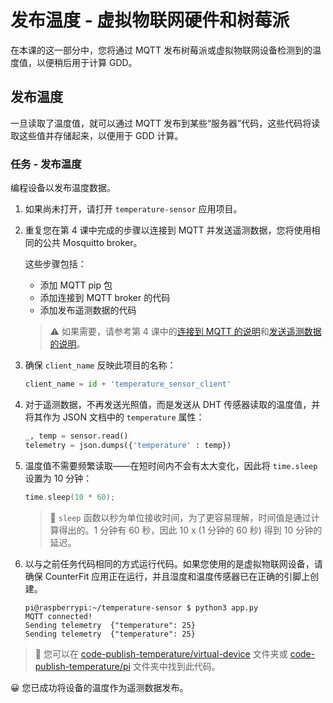 <!--
CO_OP_TRANSLATOR_METADATA:
{
  "original_hash": "4efc74299e19f5d08f2f3f34451a11ba",
  "translation_date": "2025-08-24T22:02:03+00:00",
  "source_file": "2-farm/lessons/1-predict-plant-growth/single-board-computer-temp-publish.md",
  "language_code": "zh"
}
-->
# 发布温度 - 虚拟物联网硬件和树莓派

在本课的这一部分中，您将通过 MQTT 发布树莓派或虚拟物联网设备检测到的温度值，以便稍后用于计算 GDD。

## 发布温度

一旦读取了温度值，就可以通过 MQTT 发布到某些“服务器”代码，这些代码将读取这些值并存储起来，以便用于 GDD 计算。

### 任务 - 发布温度

编程设备以发布温度数据。

1. 如果尚未打开，请打开 `temperature-sensor` 应用项目。

1. 重复您在第 4 课中完成的步骤以连接到 MQTT 并发送遥测数据，您将使用相同的公共 Mosquitto broker。

    这些步骤包括：

    - 添加 MQTT pip 包
    - 添加连接到 MQTT broker 的代码
    - 添加发布遥测数据的代码

    > ⚠️ 如果需要，请参考第 4 课中的[连接到 MQTT 的说明](../../../1-getting-started/lessons/4-connect-internet/single-board-computer-mqtt.md)和[发送遥测数据的说明](../../../1-getting-started/lessons/4-connect-internet/single-board-computer-telemetry.md)。

1. 确保 `client_name` 反映此项目的名称：

    ```python
    client_name = id + 'temperature_sensor_client'
    ```

1. 对于遥测数据，不再发送光照值，而是发送从 DHT 传感器读取的温度值，并将其作为 JSON 文档中的 `temperature` 属性：

    ```python
    _, temp = sensor.read()
    telemetry = json.dumps({'temperature' : temp})
    ```

1. 温度值不需要频繁读取——在短时间内不会有太大变化，因此将 `time.sleep` 设置为 10 分钟：

    ```cpp
    time.sleep(10 * 60);
    ```

    > 💁 `sleep` 函数以秒为单位接收时间，为了更容易理解，时间值是通过计算得出的。1 分钟有 60 秒，因此 10 x (1 分钟的 60 秒) 得到 10 分钟的延迟。

1. 以与之前任务代码相同的方式运行代码。如果您使用的是虚拟物联网设备，请确保 CounterFit 应用正在运行，并且湿度和温度传感器已在正确的引脚上创建。

    ```text
    pi@raspberrypi:~/temperature-sensor $ python3 app.py
    MQTT connected!
    Sending telemetry  {"temperature": 25}
    Sending telemetry  {"temperature": 25}
    ```

> 💁 您可以在 [code-publish-temperature/virtual-device](../../../../../2-farm/lessons/1-predict-plant-growth/code-publish-temperature/virtual-device) 文件夹或 [code-publish-temperature/pi](../../../../../2-farm/lessons/1-predict-plant-growth/code-publish-temperature/pi) 文件夹中找到此代码。

😀 您已成功将设备的温度作为遥测数据发布。
